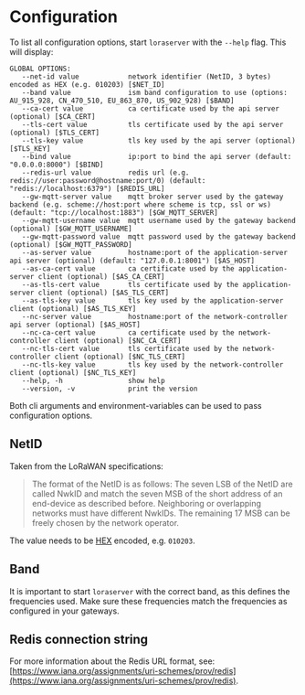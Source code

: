 # Configuration

To list all configuration options, start `loraserver` with the `--help`
flag. This will display:

```
GLOBAL OPTIONS:
   --net-id value            network identifier (NetID, 3 bytes) encoded as HEX (e.g. 010203) [$NET_ID]
   --band value              ism band configuration to use (options: AU_915_928, CN_470_510, EU_863_870, US_902_928) [$BAND]
   --ca-cert value           ca certificate used by the api server (optional) [$CA_CERT]
   --tls-cert value          tls certificate used by the api server (optional) [$TLS_CERT]
   --tls-key value           tls key used by the api server (optional) [$TLS_KEY]
   --bind value              ip:port to bind the api server (default: "0.0.0.0:8000") [$BIND]
   --redis-url value         redis url (e.g. redis://user:password@hostname:port/0) (default: "redis://localhost:6379") [$REDIS_URL]
   --gw-mqtt-server value    mqtt broker server used by the gateway backend (e.g. scheme://host:port where scheme is tcp, ssl or ws) (default: "tcp://localhost:1883") [$GW_MQTT_SERVER]
   --gw-mqtt-username value  mqtt username used by the gateway backend (optional) [$GW_MQTT_USERNAME]
   --gw-mqtt-password value  mqtt password used by the gateway backend (optional) [$GW_MQTT_PASSWORD]
   --as-server value         hostname:port of the application-server api server (optional) (default: "127.0.0.1:8001") [$AS_HOST]
   --as-ca-cert value        ca certificate used by the application-server client (optional) [$AS_CA_CERT]
   --as-tls-cert value       tls certificate used by the application-server client (optional) [$AS_TLS_CERT]
   --as-tls-key value        tls key used by the application-server client (optional) [$AS_TLS_KEY]
   --nc-server value         hostname:port of the network-controller api server (optional) [$AS_HOST]
   --nc-ca-cert value        ca certificate used by the network-controller client (optional) [$NC_CA_CERT]
   --nc-tls-cert value       tls certificate used by the network-controller client (optional) [$NC_TLS_CERT]
   --nc-tls-key value        tls key used by the network-controller client (optional) [$NC_TLS_KEY]
   --help, -h                show help
   --version, -v             print the version
```

Both cli arguments and environment-variables can be used to pass configuration
options.

## NetID

Taken from the LoRaWAN specifications:

> The format of the NetID is as follows: The seven LSB of the NetID are called NwkID and
> match the seven MSB of the short address of an end-device as described before.
> Neighboring or overlapping networks must have different NwkIDs. The remaining 17 MSB
> can be freely chosen by the network operator.

The value needs to be [HEX](https://en.wikipedia.org/wiki/Hexadecimal) encoded, e.g. ``010203``.

## Band

It is important to start `loraserver` with the correct band, as this defines
the frequencies used. Make sure these frequencies match the frequencies as
configured in your gateways.

## Redis connection string

For more information about the Redis URL format, see:
[https://www.iana.org/assignments/uri-schemes/prov/redis](https://www.iana.org/assignments/uri-schemes/prov/redis).
